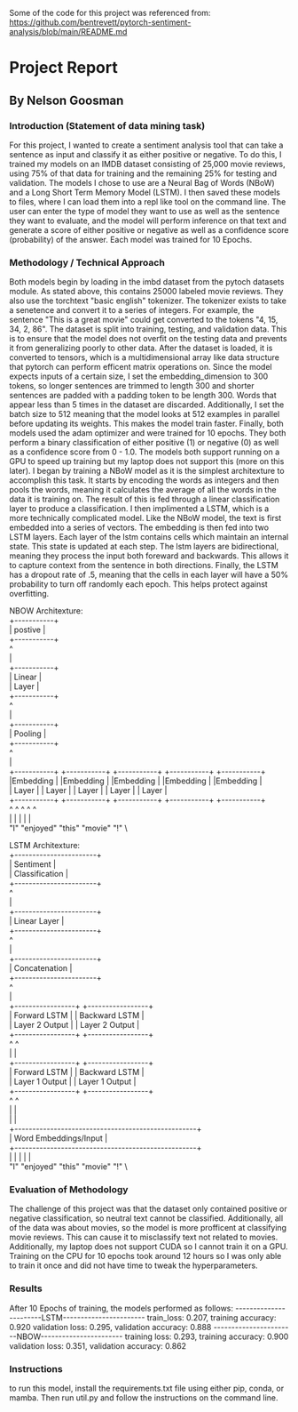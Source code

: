 Some of the code for this project was referenced from: https://github.com/bentrevett/pytorch-sentiment-analysis/blob/main/README.md


# Project Report
## By Nelson Goosman

### Introduction (Statement of data mining task)
For this project, I wanted to create a sentiment analysis tool that can take a sentence as input and classify it as either positive or negative. To do this, I trained my models on an IMDB dataset consisting of 25,000 movie reviews, using 75% of that data for training and the remaining 25% for testing and validation. The models I chose to use are a Neural Bag of Words (NBoW) and a Long Short Term Memory Model (LSTM). I then saved these models to files, where I can load them into a repl like tool on the command line. The user can enter the type of model they want to use as well as the sentence they want to evaluate, and the model will perform inference on that text and generate a score of either positive or negative as well as a confidence score (probability) of the answer. Each model was trained for 10 Epochs.

### Methodology / Technical Approach
Both models begin by loading in the imbd dataset
from the pytoch datasets module. As stated above, this contains 25000 labeled movie reviews. They also use the torchtext "basic english" tokenizer. The tokenizer exists to take a senetence and convert it to a series of integers. For example, the sentence "This is a great movie" could get converted to the tokens "4, 15, 34, 2, 86". The dataset is split into training, testing, and validation data. This is to ensure that the model does not overfit on the testing data and prevents it from generalizing poorly to other data. After the dataset is loaded, it is converted to tensors, which is a multidimensional array like data structure that pytorch can perform efficent matrix operations on. Since the model expects inputs of a certain size, I set the embedding_dimension to 300 tokens, so longer sentences are trimmed to length 300 and shorter sentences are padded with a padding token to be length 300. Words that appear less than 5 times in the dataset are discarded. Additionally, I set the batch size to 512 meaning that the model looks at 512 examples in parallel before updating its weights. This makes the model train faster. Finally, both models used the adam optimizer and were trained for 10 epochs. They both perform a binary classification of either positive (1) or negative (0) as well as a confidence score from 0 - 1.0. The models both support running on a GPU to speed up training but my laptop does not support this (more on this later). I began by training a NBoW model as it is the simplest architexture to accomplish this task. It starts by encoding the words as integers and then pools the words, meaning it calculates the average of all the words in the data it is training on. The result of this is fed through a linear classification layer to produce a classification. I then implimented a LSTM, which is a more technically complicated model. Like the NBoW model, the text is first embedded into a series of vectors. The embedding is then fed into two LSTM layers. Each layer of the lstm contains cells which maintain an internal state. This state is updated at each step. The lstm layers are bidirectional, meaning they process the input both foreward and backwards. This allows it to capture context from the sentence in both directions. Finally, the LSTM has a dropout rate of .5, meaning that the cells in each layer will have a 50% probability to turn off randomly each epoch. This helps protect against overfitting.

NBOW Architexture:  \
       +-----------+ \
       |  postive  | \
       +-----------+ \
            ^ \
            | \
       +-----------+ \
       |   Linear  | \
       |    Layer  | \
       +-----------+ \
            ^ \
            | \
       +-----------+ \
       |  Pooling  | \
       +-----------+ \
            ^ \
            | \
  +-----------+   +-----------+   +-----------+   +-----------+   +-----------+ \
  |Embedding  |   |Embedding  |   |Embedding  |   |Embedding  |   |Embedding  | \
  |  Layer    |   |  Layer    |   |  Layer    |   |  Layer    |   |  Layer    | \
  +-----------+   +-----------+   +-----------+   +-----------+   +-----------+ \
       ^                ^                ^                ^                ^ \
       |                |                |                |                | \
      "I"            "enjoyed"         "this"           "movie"            "!" \

LSTM Architexture: \
         +-----------------------+ \
         |      Sentiment        | \
         |     Classification    | \
         +-----------------------+ \
                  ^ \
                  | \
         +-----------------------+ \
         |       Linear Layer    | \
         +-----------------------+ \
                  ^ \
                  | \
         +-----------------------+ \
         |     Concatenation     | \
         +-----------------------+ \
                  ^ \
                  | \
  +-----------------+     +-----------------+ \
  | Forward LSTM    |     | Backward LSTM   | \
  | Layer 2 Output  |     | Layer 2 Output  | \
  +-----------------+     +-----------------+ \
         ^                          ^ \
         |                          | \
  +-----------------+     +-----------------+ \
  | Forward LSTM    |     | Backward LSTM   | \
  | Layer 1 Output  |     | Layer 1 Output  | \
  +-----------------+     +-----------------+ \
         ^                          ^ \
         |                          | \
         |                          | \
  +---------------------------------------------------+ \
  |              Word Embeddings/Input                | \
  +---------------------------------------------------+ \
         |        |        |         |        | \
        "I"    "enjoyed" "this"   "movie"    "!" \

### Evaluation of Methodology
The challenge of this project was that the dataset only contained positive or negative classification, so neutral text cannot be classified. Additionally, all of the data was about movies, so the model is more profficent at classifying movie reviews. This can cause it to misclassify text not related to movies. Additionally, my laptop does not support CUDA so I cannot train it on a GPU. Training on the CPU for 10 epochs took around 12 hours so I was only able to train it once and did not have time to tweak the hyperparameters.
### Results
After 10 Epochs of training, the models performed as follows:
-----------------------LSTM-----------------------
train_loss: 0.207, training accuracy: 0.920
validation loss: 0.295, validation accuracy: 0.888
-----------------------NBOW-----------------------
training loss: 0.293, training accuracy: 0.900
validation loss: 0.351, validation accuracy: 0.862
### Instructions
to run this model, install the requirements.txt file using either pip, conda, 
or mamba. Then run util.py and follow the instructions on the command line. 




